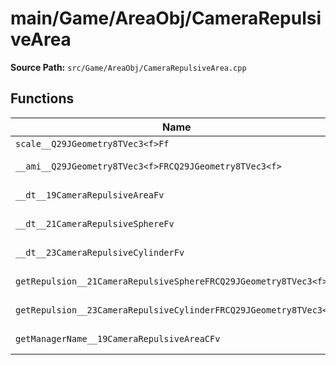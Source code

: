 # main/Game/AreaObj/CameraRepulsiveArea

**Source Path:** `src/Game/AreaObj/CameraRepulsiveArea.cpp`

## Functions

| Name | Address | Match % |
|------|---------|---------|
| `scale__Q29JGeometry8TVec3<f>Ff` | `0x800200D0` | :x: (0.0%) |
| `__ami__Q29JGeometry8TVec3<f>FRCQ29JGeometry8TVec3<f>` | `0x800200F8` | :white_check_mark: (100.0%) |
| `__dt__19CameraRepulsiveAreaFv` | `0x8002011C` | :white_check_mark: (100.0%) |
| `__dt__21CameraRepulsiveSphereFv` | `0x80020178` | :white_check_mark: (100.0%) |
| `__dt__23CameraRepulsiveCylinderFv` | `0x800201D0` | :white_check_mark: (100.0%) |
| `getRepulsion__21CameraRepulsiveSphereFRCQ29JGeometry8TVec3<f>` | `0x80020228` | :white_check_mark: (100.0%) |
| `getRepulsion__23CameraRepulsiveCylinderFRCQ29JGeometry8TVec3<f>` | `0x8002023C` | :x: (96.8%) |
| `getManagerName__19CameraRepulsiveAreaCFv` | `0x80020338` | :white_check_mark: (100.0%) |